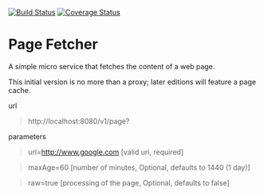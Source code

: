 [![Build Status](https://travis-ci.org/dekkr/pagefetcher.svg?branch=master)](https://travis-ci.org/dekkr/pagefetcher)
[![Coverage Status](https://coveralls.io/repos/dekkr/pagefetcher/badge.svg)](https://coveralls.io/r/dekkr/pagefetcher)
# Page Fetcher

A simple micro service that fetches the content of a web page.

This initial version is no more than a proxy; later editions will feature a page cache.

url
 
> http://localhost:8080/v1/page?

parameters

> url=http://www.google.com  \[valid uri, required]

> maxAge=60                  \[number of minutes, Optional, defaults to 1440 (1 day)] 

> raw=true                  \[processing of the page, Optional, defaults to false]
